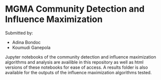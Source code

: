# MGMA Community Detection and Influence Maximization

Submitted by:
- Adina Bondoc
- Koumudi Ganepola

Jupyter notebooks of the community detection and influence maximization algorithms and analysis are availible in this repository as well as html versions of these notebooks for ease of access. A results folder is also available for the outputs of the influence maximization algorithms tested.

